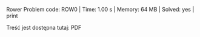 Rower
Problem code: ROW0 | Time: 1.00 s | Memory: 64 MB | Solved: yes | print

Treść jest dostępna tutaj: PDF
